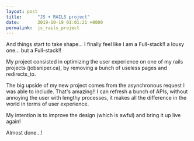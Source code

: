 ```yaml
---
layout: post
title:      "JS + RAILS project"
date:       2019-10-19 01:01:21 +0000
permalink:  js_rails_project
---
```



And things start to take shape... I finally feel like I am a Full-stack!! a lousy one... but a Full-stack!!

My project consisted in optimizing the user experience  on one of my rails projects (jobsniper.ca), by removing a bunch of useless pages and redirects_to.

The big upside of my new project comes from the asynchronous request I was able to include. That's amazing!! I can refresh a bunch of APIs, without annoying the user with lengthy processes, it makes all the difference in the world in terms of user experience. 

My intention is to improve the design (which is awful) and bring it up live again!

Almost done...!

